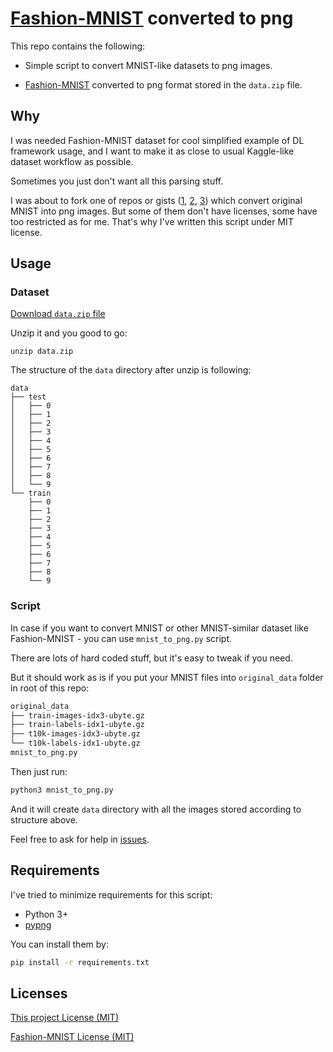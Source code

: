 # [Fashion-MNIST] converted to png

This repo contains the following:

- Simple script to convert MNIST-like datasets to png images.

- [Fashion-MNIST] converted to png format stored in the `data.zip` file.

## Why

I was needed Fashion-MNIST dataset for cool simplified example of DL framework
usage, and I want to make it as close to usual Kaggle-like dataset workflow as
possible.

Sometimes you just don't want all this parsing stuff.

I was about to fork one of repos or gists ([1], [2], [3]) which convert original
MNIST into png images. But some of them don't have licenses, some
have too
restricted as for me. That's why I've written this script under MIT
license.

## Usage

### Dataset

[Download `data.zip` file](https://github.com/DeepLenin/fashion-mnist_png/raw/master/data.zip)

Unzip it and you good to go:

```
unzip data.zip
```

The structure of the `data` directory after unzip is following:

```
data
├── test
│   ├── 0
│   ├── 1
│   ├── 2
│   ├── 3
│   ├── 4
│   ├── 5
│   ├── 6
│   ├── 7
│   ├── 8
│   └── 9
└── train
    ├── 0
    ├── 1
    ├── 2
    ├── 3
    ├── 4
    ├── 5
    ├── 6
    ├── 7
    ├── 8
    └── 9
```

### Script

In case if you want to convert MNIST or other MNIST-similar dataset like
Fashion-MNIST - you can use `mnist_to_png.py` script.

There are lots of hard coded stuff, but it's easy to tweak if you need.

But it should work as is if you put your MNIST files into `original_data` folder in
root of this repo:

```bash
original_data
├── train-images-idx3-ubyte.gz
├── train-labels-idx1-ubyte.gz
├── t10k-images-idx3-ubyte.gz
└── t10k-labels-idx1-ubyte.gz
mnist_to_png.py
```

Then just run:

```bash
python3 mnist_to_png.py
```

And it will create `data` directory with all the images stored according to
structure above.

Feel free to ask for help in [issues](https://github.com/DeepLenin/fashion-mnist_png/issues/new).

## Requirements

I've tried to minimize requirements for this script:

- Python 3+
- [pypng]

You can install them by:

```bash
pip install -r requirements.txt
```

## Licenses

[This project License (MIT)](https://github.com/DeepLenin/fashion-mnist_png/blob/master/LICENSE)

[Fashion-MNIST License (MIT)](https://github.com/zalandoresearch/fashion-mnist/blob/master/LICENSE)

[1]: https://github.com/myleott/mnist_png
[2]: https://github.com/pjreddie/mnist-csv-png
[3]: https://gist.github.com/fukuroder/caa351677bf718a8bfe6265c2a45211f
[pypng]: https://github.com/drj11/pypng
[Fashion-MNIST]: https://github.com/zalandoresearch/fashion-mnist

